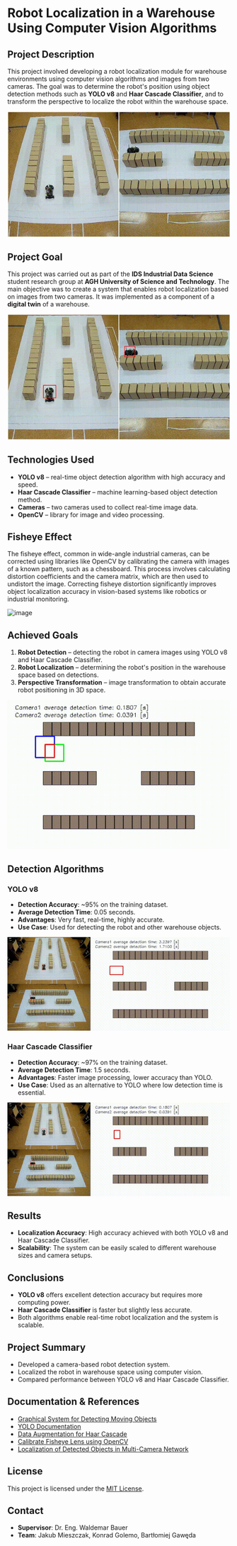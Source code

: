 # Robot Localization in a Warehouse Using Computer Vision Algorithms

## Project Description

This project involved developing a robot localization module for warehouse environments using computer vision algorithms and images from two cameras. The goal was to determine the robot's position using object detection methods such as **YOLO v8** and **Haar Cascade Classifier**, and to transform the perspective to localize the robot within the warehouse space.

<p align="center">
  <img src="gif_files/base.gif" alt="Camera Detection">
</p>

## Project Goal

This project was carried out as part of the **IDS Industrial Data Science** student research group at **AGH University of Science and Technology**. The main objective was to create a system that enables robot localization based on images from two cameras. It was implemented as a component of a **digital twin** of a warehouse.

<p align="center">
  <img src="gif_files/detect.gif" alt="Camera Detection">
</p>

## Technologies Used

- **YOLO v8** – real-time object detection algorithm with high accuracy and speed.
- **Haar Cascade Classifier** – machine learning-based object detection method.
- **Cameras** – two cameras used to collect real-time image data.
- **OpenCV** – library for image and video processing.

## Fisheye Effect
The fisheye effect, common in wide-angle industrial cameras, can be corrected using libraries like OpenCV by calibrating the camera with images of a known pattern, such as a chessboard. This process involves calculating distortion coefficients and the camera matrix, which are then used to undistort the image. Correcting fisheye distortion significantly improves object localization accuracy in vision-based systems like robotics or industrial monitoring.

![image](https://github.com/user-attachments/assets/9a04fb32-1458-46dd-b58f-aaf9bbd24f9c)

## Achieved Goals

1. **Robot Detection** – detecting the robot in camera images using YOLO v8 and Haar Cascade Classifier.
2. **Robot Localization** – determining the robot's position in the warehouse space based on detections.
3. **Perspective Transformation** – image transformation to obtain accurate robot positioning in 3D space.

<p align="center">
  <img src="gif_files/map_det.gif" alt="Camera Detection">
</p>

## Detection Algorithms

### YOLO v8

- **Detection Accuracy**: ~95% on the training dataset.
- **Average Detection Time**: 0.05 seconds.
- **Advantages**: Very fast, real-time, highly accurate.
- **Use Case**: Used for detecting the robot and other warehouse objects.

<p align="center">
  <img src="gif_files/yolo_demo.gif" alt="Camera Detection">
</p>

### Haar Cascade Classifier

- **Detection Accuracy**: ~97% on the training dataset.
- **Average Detection Time**: 1.5 seconds.
- **Advantages**: Faster image processing, lower accuracy than YOLO.
- **Use Case**: Used as an alternative to YOLO where low detection time is essential.

<p align="center">
  <img src="gif_files/haar_demo.gif" alt="Camera Detection">
</p>

## Results

- **Localization Accuracy**: High accuracy achieved with both YOLO v8 and Haar Cascade Classifier.
- **Scalability**: The system can be easily scaled to different warehouse sizes and camera setups.

## Conclusions

- **YOLO v8** offers excellent detection accuracy but requires more computing power.
- **Haar Cascade Classifier** is faster but slightly less accurate.
- Both algorithms enable real-time robot localization and the system is scalable.

## Project Summary

- Developed a camera-based robot detection system.
- Localized the robot in warehouse space using computer vision.
- Compared performance between YOLO v8 and Haar Cascade Classifier.

## Documentation & References

- [Graphical System for Detecting Moving Objects](https://zeszyty-naukowe.wwsi.edu.pl/zeszyty/zeszyt21/System_graficznego_rozpoznawania_obiektow_ruchomych.pdf)
- [YOLO Documentation](https://github.com/ultralytics/ultralytics)
- [Data Augmentation for Haar Cascade](https://yadda.icm.edu.pl/baztech/element/bwmeta1.element.baztech-d8acbfd7-c840-4f7e-8865-dfe11a304613/c/Data_augmentation_for.pdf)
- [Calibrate Fisheye Lens using OpenCV](https://medium.com/@kennethjiang/calibrate-fisheye-lens-using-opencv-333b05afa0b0)
- [Localization of Detected Objects in Multi-Camera Network](https://www.researchgate.net/publication/224359484_Localization_of_detected_objects_in_multi-camera_network)

## License

This project is licensed under the [MIT License](LICENSE).

## Contact

- **Supervisor**: Dr. Eng. Waldemar Bauer  
- **Team**: Jakub Mieszczak, Konrad Golemo, Bartłomiej Gawęda

